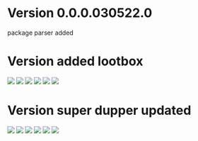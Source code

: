 


# Version 0.0.0.030522.0
package parser added


# Version added lootbox
<img src="https://img.shields.io/badge/edafgv-ADDED-brightgreen?style=for-the-badge">  

<img src="https://img.shields.io/badge/GAME-CHANGED-yellow?style=for-the-badge">  
  
<img src="https://img.shields.io/badge/GAME-REMOVED-red?style=for-the-badge">
  
<img src="https://img.shields.io/badge/CMS-ADDED-brightgreen?style=for-the-badge">  

<img src="https://img.shields.io/badge/CMS-CHANGED-yellow?style=for-the-badge">  
  
<img src="https://img.shields.io/badge/CMS-REMOVED-red?style=for-the-badge">

# Version super dupper updated
<img src="https://img.shields.io/badge/GAME-ADDED-brightgreen?style=for-the-badge">  

<img src="https://img.shields.io/badge/GAME-CHANGED-yellow?style=for-the-badge">  
  
<img src="https://img.shields.io/badge/GAME-REMOVED-red?style=for-the-badge">
  
<img src="https://img.shields.io/badge/CMS-ADDED-brightgreen?style=for-the-badge">  

<img src="https://img.shields.io/badge/CMS-CHANGED-yellow?style=for-the-badge">  
  
<img src="https://img.shields.io/badge/CMS-REMOVED-red?style=for-the-badge">
